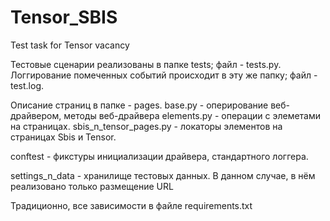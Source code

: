 # Tensor_SBIS
Test task for Tensor vacancy

Тестовые сценарии реализованы в папке tests; файл - tests.py.
Логгирование помеченных событий происходит в эту же папку; файл - test.log.

Описание страниц в папке - pages.
    base.py - оперирование веб-драйвером, методы веб-драйвера
    elements.py - операции с элеметами на страницах.
    sbis_n_tensor_pages.py - локаторы элементов на страницах Sbis и Tensor.
    
conftest - фикстуры инициализации драйвера, стандартного логгера.

settings_n_data - хранилище тестовых данных. В данном случае, в нём реализовано только размещение URL

Традиционно, все зависимости в файле requirements.txt